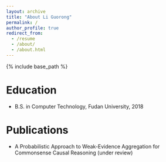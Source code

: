 ```yaml
---
layout: archive
title: "About Li Guorong"
permalink: /
author_profile: true
redirect_from:
  - /resume
  - /about/
  - /about.html
---
```


{% include base_path %}


Education
======
* B.S. in Computer Technology, Fudan University, 2018


Publications
======
* A Probabilistic Approach to Weak-Evidence Aggregation for Commonsense Causal Reasoning (under review)
